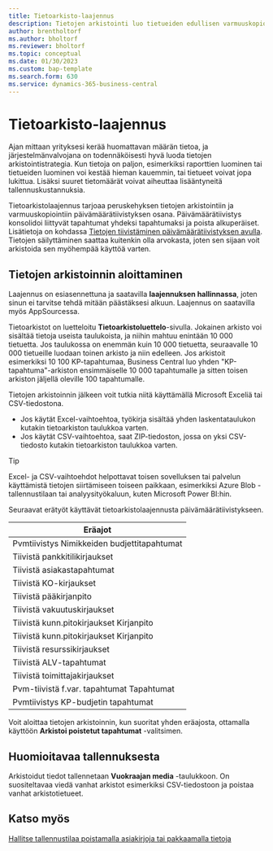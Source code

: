 ```yaml
---
title: Tietoarkisto-laajennus
description: Tietojen arkistointi luo tietueiden edullisen varmuuskopion.
author: brentholtorf
ms.author: bholtorf
ms.reviewer: bholtorf
ms.topic: conceptual
ms.date: 01/30/2023
ms.custom: bap-template
ms.search.form: 630
ms.service: dynamics-365-business-central
---
```


# Tietoarkisto-laajennus

Ajan mittaan yrityksesi kerää huomattavan määrän tietoa, ja järjestelmänvalvojana on todennäköisesti hyvä luoda tietojen arkistointistrategia. Kun tietoja on paljon, esimerkiksi raporttien luominen tai tietueiden luominen voi kestää hieman kauemmin, tai tietueet voivat jopa lukittua. Lisäksi suuret tietomäärät voivat aiheuttaa lisääntyneitä tallennuskustannuksia.

Tietoarkistolaajennus tarjoaa peruskehyksen tietojen arkistointiin ja varmuuskopiointiin päivämäärätiivistyksen osana. Päivämäärätiivistys konsolidoi liittyvät tapahtumat yhdeksi tapahtumaksi ja poista alkuperäiset. Lisätietoja on kohdassa [Tietojen tiivistäminen päivämäärätiivistyksen avulla](admin-manage-documents.md#compress-data-with-date-compression). Tietojen säilyttäminen saattaa kuitenkin olla arvokasta, joten sen sijaan voit arkistoida sen myöhempää käyttöä varten.

## Tietojen arkistoinnin aloittaminen

Laajennus on esiasennettuna ja saatavilla **laajennuksen hallinnassa**, joten sinun ei tarvitse tehdä mitään päästäksesi alkuun. Laajennus on saatavilla myös AppSourcessa.

Tietoarkistot on luetteloitu **Tietoarkistoluettelo**-sivulla. Jokainen arkisto voi sisältää tietoja useista taulukoista, ja niihin mahtuu enintään 10 000 tietuetta. Jos taulukossa on enemmän kuin 10 000 tietuetta, seuraavalle 10 000 tietueille luodaan toinen arkisto ja niin edelleen. Jos arkistoit esimerkiksi 10 100 KP-tapahtumaa, Business Central luo yhden "KP-tapahtuma"-arkiston ensimmäiselle 10 000 tapahtumalle ja sitten toisen arkiston jäljellä oleville 100 tapahtumalle.

Tietojen arkistoinnin jälkeen voit tutkia niitä käyttämällä Microsoft Exceliä tai CSV-tiedostona.

* Jos käytät Excel-vaihtoehtoa, työkirja sisältää yhden laskentataulukon kutakin tietoarkiston taulukkoa varten.
* Jos käytät CSV-vaihtoehtoa, saat ZIP-tiedoston, jossa on yksi CSV-tiedosto kutakin tietoarkiston taulukkoa varten.

> [!TIP]
> Excel- ja CSV-vaihtoehdot helpottavat toisen sovelluksen tai palvelun käyttämistä tietojen siirtämiseen toiseen paikkaan, esimerkiksi Azure Blob -tallennustilaan tai analyysityökaluun, kuten Microsoft Power BI:hin.

Seuraavat erätyöt käyttävät tietoarkistolaajennusta päivämäärätiivistykseen.

|Eräajot  |
|---------|
|Pvmtiivistys Nimikkeiden budjettitapahtumat |
|Tiivistä pankkitilikirjaukset |
|Tiivistä asiakastapahtumat |
|Tiivistä KO-kirjaukset |
|Tiivistä pääkirjanpito |
|Tiivistä vakuutuskirjaukset |
|Tiivistä kunn.pitokirjaukset Kirjanpito |
|Tiivistä kunn.pitokirjaukset Kirjanpito |
|Tiivistä resurssikirjaukset |
|Tiivistä ALV-tapahtumat |
|Tiivistä toimittajakirjaukset |
|Pvm-tiivistä f.var. tapahtumat Tapahtumat |
|Pvmtiivistys KP-budjetin tapahtumat |

Voit aloittaa tietojen arkistoinnin, kun suoritat yhden eräajosta, ottamalla käyttöön **Arkistoi poistetut tapahtumat** -valitsimen.

## Huomioitavaa tallennuksesta

Arkistoidut tiedot tallennetaan **Vuokraajan media** -taulukkoon. On suositeltavaa viedä vanhat arkistot esimerkiksi CSV-tiedostoon ja poistaa vanhat arkistotietueet.

## Katso myös

[Hallitse tallennustilaa poistamalla asiakirjoja tai pakkaamalla tietoja](admin-manage-documents.md)
